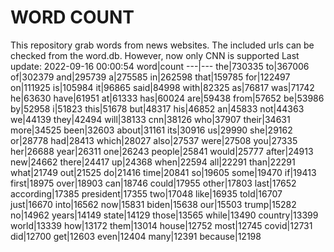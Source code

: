 # WORD COUNT
This repository grab words from news websites. The included urls can be checked from the word.db.
However, now only CNN is supported
Last update: 2022-09-16 00:00:54
word|count
---|---
the|730335
to|367006
of|302379
and|295739
a|275585
in|262598
that|159785
for|122497
on|111925
is|105984
it|96865
said|84998
with|82325
as|76817
was|71742
he|63630
have|61951
at|61333
has|60024
are|59438
from|57652
be|53986
by|52958
i|51823
this|51678
but|48317
his|46852
an|45833
not|44363
we|44139
they|42494
will|38133
cnn|38126
who|37907
their|34631
more|34525
been|32603
about|31161
its|30916
us|29990
she|29162
or|28778
had|28413
which|28027
also|27537
were|27508
you|27335
her|26688
year|26311
one|26243
people|25841
would|25777
after|24913
new|24662
there|24417
up|24368
when|22594
all|22291
than|22291
what|21749
out|21525
do|21416
time|20841
so|19605
some|19470
if|19413
first|18975
over|18903
can|18746
could|17955
other|17803
last|17652
according|17385
president|17355
two|17048
like|16935
told|16707
just|16670
into|16562
now|15831
biden|15638
our|15503
trump|15282
no|14962
years|14149
state|14129
those|13565
while|13490
country|13399
world|13339
how|13172
them|13014
house|12752
most|12745
covid|12731
did|12700
get|12603
even|12404
many|12391
because|12198
